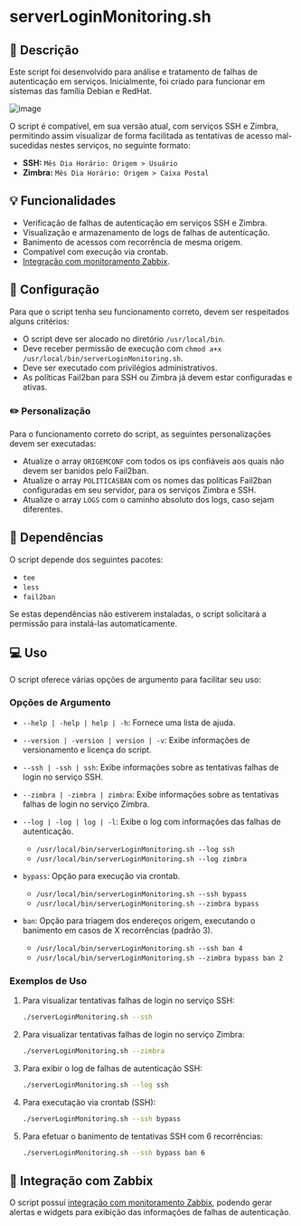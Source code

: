 # serverLoginMonitoring.sh

## 📑 Descrição
Este script foi desenvolvido para análise e tratamento de falhas de autenticação em serviços. Inicialmente, foi criado para funcionar em sistemas das família Debian e RedHat.

![image](https://github.com/user-attachments/assets/fdaae710-9db6-4459-a213-561a29ea94e7)

O script é compatível, em sua versão atual, com serviços SSH e Zimbra, permitindo assim visualizar de forma facilitada as tentativas de acesso mal-sucedidas nestes serviços, no seguinte formato:
- **SSH:** `Mês Dia Horário: Origem > Usuário`
- **Zimbra:** `Mês Dia Horário: Origem > Caixa Postal`

## 💡 Funcionalidades
- Verificação de falhas de autenticação em serviços SSH e Zimbra.
- Visualização e armazenamento de logs de falhas de autenticação.
- Banimento de acessos com recorrência de mesma origem.
- Compatível com execução via crontab.
- [Integração com monitoramento Zabbix](https://github.com/matheusseman/ServerLoginMonitoring/tree/main/Zabbix).

## 🔧 Configuração
Para que o script tenha seu funcionamento correto, devem ser respeitados alguns critérios:
- O script deve ser alocado no diretório `/usr/local/bin`.
- Deve receber permissão de execução com `chmod a+x /usr/local/bin/serverLoginMonitoring.sh`.
- Deve ser executado com privilégios administrativos.
- As políticas Fail2ban para SSH ou Zimbra já devem estar configuradas e ativas.

### ✏️ Personalização
Para o funcionamento correto do script, as seguintes personalizações devem ser executadas:
- Atualize o array `ORIGEMCONF` com todos os ips confiáveis aos quais não devem ser banidos pelo Fail2ban.
- Atualize o array `POLITICASBAN` com os nomes das políticas Fail2ban configuradas em seu servidor, para os serviços Zimbra e SSH.
- Atualize o array `LOGS` com o caminho absoluto dos logs, caso sejam diferentes.

## 🚩 Dependências
O script depende dos seguintes pacotes:
- `tee`
- `less`
- `fail2ban`

Se estas dependências não estiverem instaladas, o script solicitará a permissão para instalá-las automaticamente.

## 💻 Uso
O script oferece várias opções de argumento para facilitar seu uso:

### Opções de Argumento
- `--help | -help | help | -h`:
  Fornece uma lista de ajuda.
- `--version | -version | version | -v`:
  Exibe informações de versionamento e licença do script.
- `--ssh | -ssh | ssh`:
  Exibe informações sobre as tentativas falhas de login no serviço SSH.
- `--zimbra | -zimbra | zimbra`:
  Exibe informações sobre as tentativas falhas de login no serviço Zimbra.
- `--log | -log | log | -l`:
  Exibe o log com informações das falhas de autenticação.
  - `/usr/local/bin/serverLoginMonitoring.sh --log ssh`
  - `/usr/local/bin/serverLoginMonitoring.sh --log zimbra`

- `bypass`:
  Opção para execução via crontab.
  - `/usr/local/bin/serverLoginMonitoring.sh --ssh bypass`
  - `/usr/local/bin/serverLoginMonitoring.sh --zimbra bypass`

- `ban`:
  Opção para triagem dos endereços origem, executando o banimento em casos de X recorrências (padrão 3).
  - `/usr/local/bin/serverLoginMonitoring.sh --ssh ban 4`
  - `/usr/local/bin/serverLoginMonitoring.sh --zimbra bypass ban 2`

### Exemplos de Uso
1. Para visualizar tentativas falhas de login no serviço SSH:
   
    ```bash
    ./serverLoginMonitoring.sh --ssh
    ```
    
2. Para visualizar tentativas falhas de login no serviço Zimbra:
   
    ```bash
    ./serverLoginMonitoring.sh --zimbra
    ```
    
3. Para exibir o log de falhas de autenticação SSH:
   
    ```bash
    ./serverLoginMonitoring.sh --log ssh
    ```
    
4. Para executação via crontab (SSH):
   
    ```bash
    ./serverLoginMonitoring.sh --ssh bypass
    ```

4. Para efetuar o banimento de tentativas SSH com 6 recorrências:
   
    ```bash
    ./serverLoginMonitoring.sh --ssh bypass ban 6
    ```

## 🚀 Integração com Zabbix
O script possuí [integração com monitoramento Zabbix](https://github.com/matheusseman/ServerLoginMonitoring/tree/main/Zabbix), podendo gerar alertas e widgets para exibição das informações de falhas de autenticação.


